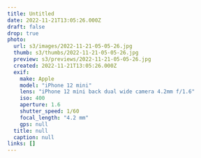 ```yaml
---
title: Untitled
date: 2022-11-21T13:05:26.000Z
draft: false
drop: true
photo:
  url: s3/images/2022-11-21-05-05-26.jpg
  thumb: s3/thumbs/2022-11-21-05-05-26.jpg
  preview: s3/previews/2022-11-21-05-05-26.jpg
  created: 2022-11-21T13:05:26.000Z
  exif:
    make: Apple
    model: "iPhone 12 mini"
    lens: "iPhone 12 mini back dual wide camera 4.2mm f/1.6"
    iso: 400
    aperture: 1.6
    shutter_speed: 1/60
    focal_length: "4.2 mm"
    gps: null
  title: null
  caption: null
links: []
---
```

